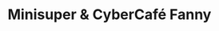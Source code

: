 ---
title: "Minisuper & CyberCafé Fanny"
url: /san-pablo-viejo/minisuper-und-cybercafe-fanny/
shop: Lebensmittel
---